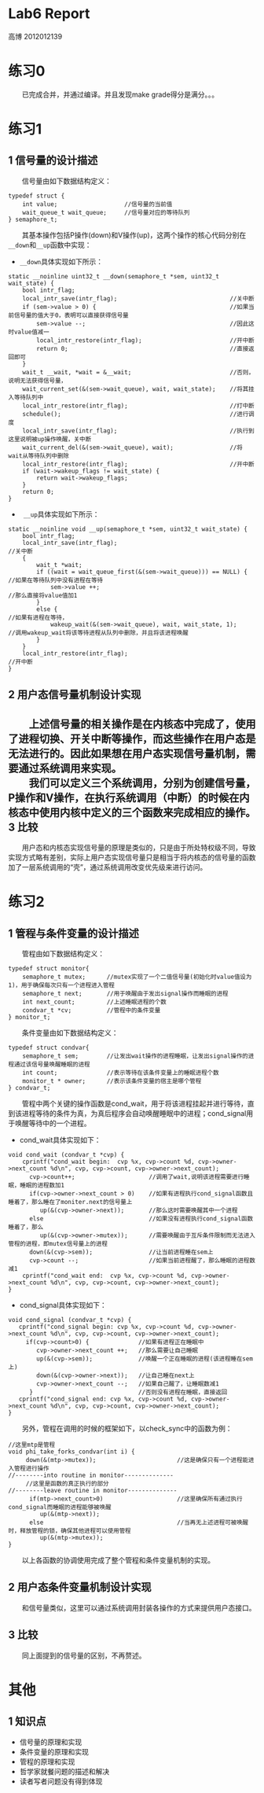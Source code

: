 # Lab6 Report

高博 2012012139

练习0
===
　　已完成合并，并通过编译。并且发现make grade得分是满分。。。

练习1
===
1 信号量的设计描述
---
　　信号量由如下数据结构定义：
```
typedef struct {
    int value;                   //信号量的当前值
    wait_queue_t wait_queue;     //信号量对应的等待队列
} semaphore_t;
```
　　其基本操作包括P操作(down)和V操作(up)，这两个操作的核心代码分别在`__down`和`__up`函数中实现：
+ `__down`具体实现如下所示：  
```
static __noinline uint32_t __down(semaphore_t *sem, uint32_t wait_state) {
    bool intr_flag;
    local_intr_save(intr_flag);                                //关中断
    if (sem->value > 0) {                                      //如果当前信号量的值大于0，表明可以直接获得信号量
        sem->value --;                                         //因此这时value值减一
        local_intr_restore(intr_flag);                         //开中断
        return 0;                                              //直接返回即可
    }
    wait_t __wait, *wait = &__wait;                            //否则，说明无法获得信号量，
    wait_current_set(&(sem->wait_queue), wait, wait_state);    //将其挂入等待队列中
    local_intr_restore(intr_flag);                             //打中断
    schedule();                                                //进行调度
    local_intr_save(intr_flag);                                //执行到这里说明被up操作唤醒，关中断
    wait_current_del(&(sem->wait_queue), wait);                //将wait从等待队列中删除
    local_intr_restore(intr_flag);                             //开中断
    if (wait->wakeup_flags != wait_state) {
        return wait->wakeup_flags;
    }
    return 0;
}
```
+ ` __up`具体实现如下所示：
```
static __noinline void __up(semaphore_t *sem, uint32_t wait_state) {
    bool intr_flag;
    local_intr_save(intr_flag);                                       //关中断
    {
        wait_t *wait;
        if ((wait = wait_queue_first(&(sem->wait_queue))) == NULL) {  //如果在等待队列中没有进程在等待
            sem->value ++;                                            //那么直接将value值加1
        }
        else {                                                        //如果有进程在等待，
            wakeup_wait(&(sem->wait_queue), wait, wait_state, 1);     //调用wakeup_wait将该等待进程从队列中删除，并且将该进程唤醒
        }
    }
    local_intr_restore(intr_flag);                                    //开中断
}
```

2 用户态信号量机制设计实现
---
　　上述信号量的相关操作是在内核态中完成了，使用了进程切换、开关中断等操作，而这些操作在用户态是无法进行的。因此如果想在用户态实现信号量机制，需要通过系统调用来实现。  
　　我们可以定义三个系统调用，分别为创建信号量，P操作和V操作，在执行系统调用（中断）的时候在内核态中使用内核中定义的三个函数来完成相应的操作。  
3 比较
---
　　用户态和内核态实现信号量的原理是类似的，只是由于所处特权级不同，导致实现方式略有差别，实际上用户态实现信号量只是相当于将内核态的信号量的函数加了一层系统调用的“壳”，通过系统调用改变优先级来进行访问。

练习2
===
1 管程与条件变量的设计描述
---
　　管程由如下数据结构定义：
```
typedef struct monitor{
    semaphore_t mutex;      //mutex实现了一个二值信号量(初始化时value值设为1)，用于确保每次只有一个进程进入管程
    semaphore_t next;       //用于唤醒由于发出signal操作而睡眠的进程
    int next_count;         //上述睡眠进程的个数
    condvar_t *cv;          //管程中的条件变量
} monitor_t;
```
　　条件变量由如下数据结构定义：
```
typedef struct condvar{
    semaphore_t sem;        //让发出wait操作的进程睡眠，让发出signal操作的进程通过该信号量唤醒睡眠的进程
    int count;              //表示等待在该条件变量上的睡眠进程个数
    monitor_t * owner;      //表示该条件变量的宿主是哪个管程
} condvar_t;
```
　　管程中两个关键的操作函数是cond_wait，用于将该进程挂起并进行等待，直到该进程等待的条件为真，为真后程序会自动唤醒睡眠中的进程；cond_signal用于唤醒等待中的一个进程。
+ cond_wait具体实现如下：
```
void cond_wait (condvar_t *cvp) {
    cprintf("cond_wait begin:  cvp %x, cvp->count %d, cvp->owner->next_count %d\n", cvp, cvp->count, cvp->owner->next_count);
      cvp->count++;                     //调用了wait,说明该进程需要进行睡眠，睡眠的进程数加1
      if(cvp->owner->next_count > 0)    //如果有进程执行cond_signal函数且睡着了，那么睡在了moniter.next的信号量上
         up(&(cvp->owner->next));       //那么这时需要唤醒其中一个进程
      else                              //如果没有进程执行cond_signal函数睡着了，那么
         up(&(cvp->owner->mutex));      //需要唤醒由于互斥条件限制而无法进入管程的进程，即mutex信号量上的进程
      down(&(cvp->sem));                //让当前进程睡在sem上
      cvp->count --;                    //如果当前进程醒了，那么睡眠的进程数减1
    cprintf("cond_wait end:  cvp %x, cvp->count %d, cvp->owner->next_count %d\n", cvp, cvp->count, cvp->owner->next_count);
}
```
+ cond_signal具体实现如下：
```
void cond_signal (condvar_t *cvp) {
   cprintf("cond_signal begin: cvp %x, cvp->count %d, cvp->owner->next_count %d\n", cvp, cvp->count, cvp->owner->next_count);  
     if(cvp->count>0) {              //如果有进程正在睡眠中
        cvp->owner->next_count ++;   //那么需要让自己睡眠
        up(&(cvp->sem));             //唤醒一个正在睡眠的进程(该进程睡在sem上)
        down(&(cvp->owner->next));   //让自己睡在next上
        cvp->owner->next_count --;   //如果自己醒了，让睡眠数减1
      }                              //否则没有进程在睡眠，直接返回
   cprintf("cond_signal end: cvp %x, cvp->count %d, cvp->owner->next_count %d\n", cvp, cvp->count, cvp->owner->next_count);
}
```
　　另外，管程在调用的时候的框架如下，以check_sync中的函数为例：
```
//这里mtp是管程
void phi_take_forks_condvar(int i) {
     down(&(mtp->mutex));                       //这是确保只有一个进程能进入管程进行操作
//--------into routine in monitor--------------
     //这里是函数的真正执行的部分
//--------leave routine in monitor--------------
      if(mtp->next_count>0)                     //这里确保所有通过执行cond_signal而睡眠的进程能够被唤醒
         up(&(mtp->next));
      else                                      //当再无上述进程可被唤醒时，释放管程的锁，确保其他进程可以使用管程
         up(&(mtp->mutex));
}
```
　　以上各函数的协调使用完成了整个管程和条件变量机制的实现。  

2 用户态条件变量机制设计实现
---  
　　和信号量类似，这里可以通过系统调用封装各操作的方式来提供用户态接口。  

3 比较  
---  
　　同上面提到的信号量的区别，不再赘述。  

其他
===
1 知识点
---
- 信号量的原理和实现
- 条件变量的原理和实现
- 管程的原理和实现
- 哲学家就餐问题的描述和解决
- 读者写者问题没有得到体现
